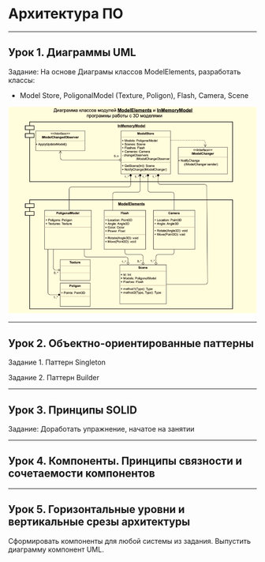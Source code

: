 # Архитектура ПО

---

## Урок 1. Диаграммы UML

Задание:
На основе Диаграмы классов ModelElements, разработать классы:
- Model Store, PoligonalModel (Texture, Poligon), Flash, Camera, Scene

![Диаграма классов ModelElements](img/HomeTask1.png)

---

## Урок 2. Объектно-ориентированные паттерны

Задание 1. Паттерн Singleton

Задание 2. Паттерн Builder

---

## Урок 3. Принципы SOLID

Задание: Доработать упражнение, начатое на занятии

---

## Урок 4. Компоненты. Принципы связности и сочетаемости компонентов

---

## Урок 5. Горизонтальные уровни и вертикальные срезы архитектуры

Сформировать компоненты для любой системы из задания. Выпустить диаграмму компонент UML.
